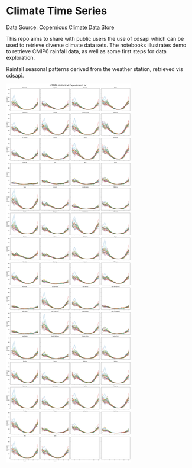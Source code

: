 # Climate Time Series

Data Source: [Copernicus Climate Data Store](https://cds.climate.copernicus.eu/cdsapp#!/home)

This repo aims to share with public users the use of cdsapi which can be used to retrieve diverse climate data sets. The notebooks illustrates demo to retrieve CMIP6 rainfall data, as well as some first steps for data exploration.

Rainfall seasonal patterns derived from the weather station, retrieved vis cdsapi.

![](https://github.com/pinkychow1010/Downloading-CMIP-Data-using-Python/blob/main/data-exploration/cmip_hist.png)
